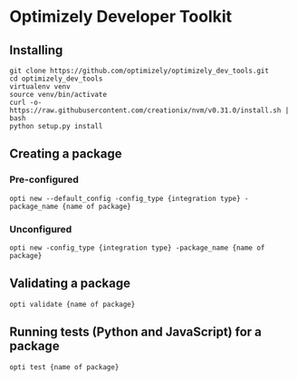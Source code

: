 # Optimizely Developer Toolkit

## Installing
```
git clone https://github.com/optimizely/optimizely_dev_tools.git
cd optimizely_dev_tools
virtualenv venv
source venv/bin/activate
curl -o- https://raw.githubusercontent.com/creationix/nvm/v0.31.0/install.sh | bash
python setup.py install
```

## Creating a package
### Pre-configured
```
opti new --default_config -config_type {integration type} -package_name {name of package} 
```

### Unconfigured
```
opti new -config_type {integration type} -package_name {name of package}
```

## Validating a package
```
opti validate {name of package}
```

## Running tests (Python and JavaScript) for a package
```
opti test {name of package}
```
